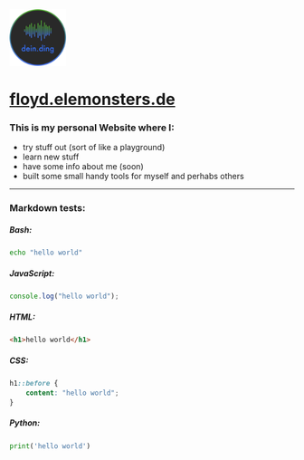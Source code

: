 <img src="/src/assets/images/icons/deinding%20logo.png" alt="my logo" width="100">

# [floyd.elemonsters.de](http://floyd.elemonsters.de)

### This is my personal Website where I:

-   try stuff out (sort of like a playground)
-   learn new stuff
-   have some info about me (soon)
-   built some small handy tools for myself and perhabs others

<hr>

### Markdown tests:

##### Bash:

```bash
echo "hello world"
```

##### JavaScript:

```js
console.log("hello world");
```

##### HTML:

```html
<h1>hello world</h1>
```

##### CSS:

```css
h1::before {
	content: "hello world";
}
```

##### Python:

```python
print('hello world')
```
